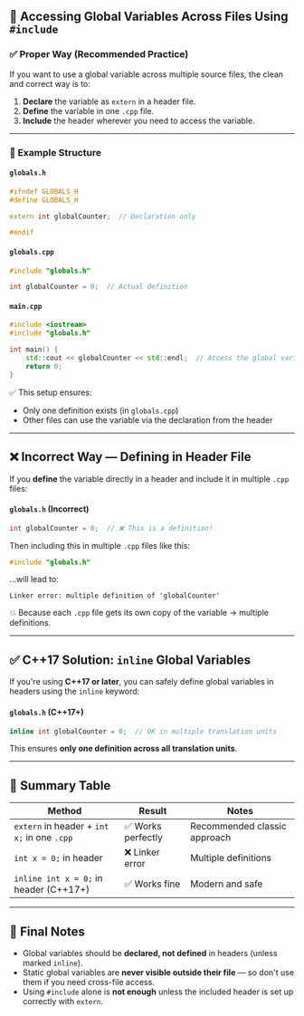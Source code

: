 ## 🔷 Accessing Global Variables Across Files Using `#include`

### ✅ Proper Way (Recommended Practice)

If you want to use a global variable across multiple source files, the clean and correct way is to:

1. **Declare** the variable as `extern` in a header file.
2. **Define** the variable in one `.cpp` file.
3. **Include** the header wherever you need to access the variable.

---

### 📁 Example Structure

#### `globals.h`

```cpp
#ifndef GLOBALS_H
#define GLOBALS_H

extern int globalCounter;  // Declaration only

#endif
```

#### `globals.cpp`

```cpp
#include "globals.h"

int globalCounter = 0;  // Actual definition
```

#### `main.cpp`

```cpp
#include <iostream>
#include "globals.h"

int main() {
    std::cout << globalCounter << std::endl;  // Access the global variable
    return 0;
}
```

✅ This setup ensures:

* Only one definition exists (in `globals.cpp`)
* Other files can use the variable via the declaration from the header

---

## ❌ Incorrect Way — Defining in Header File

If you **define** the variable directly in a header and include it in multiple `.cpp` files:

#### `globals.h` (Incorrect)

```cpp
int globalCounter = 0;  // ❌ This is a definition!
```

Then including this in multiple `.cpp` files like this:

```cpp
#include "globals.h"
```

...will lead to:

```
Linker error: multiple definition of 'globalCounter'
```

💥 Because each `.cpp` file gets its own copy of the variable → multiple definitions.

---

## ✅ C++17 Solution: `inline` Global Variables

If you're using **C++17 or later**, you can safely define global variables in headers using the `inline` keyword:

#### `globals.h` (C++17+)

```cpp
inline int globalCounter = 0;  // OK in multiple translation units
```

This ensures **only one definition across all translation units**.

---

## 🔁 Summary Table

| Method                                      | Result            | Notes                        |
| ------------------------------------------- | ----------------- | ---------------------------- |
| `extern` in header + `int x;` in one `.cpp` | ✅ Works perfectly | Recommended classic approach |
| `int x = 0;` in header                      | ❌ Linker error    | Multiple definitions         |
| `inline int x = 0;` in header (C++17+)      | ✅ Works fine      | Modern and safe              |

---

## 🧠 Final Notes

* Global variables should be **declared, not defined** in headers (unless marked `inline`).
* Static global variables are **never visible outside their file** — so don't use them if you need cross-file access.
* Using `#include` alone is **not enough** unless the included header is set up correctly with `extern`.

